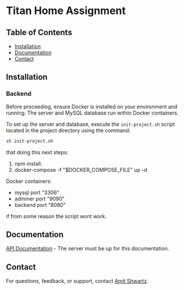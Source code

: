 # Titan Home Assignment

## Table of Contents

- [Installation](#installation)
- [Documentation](#documentation)
- [Contact](#contact)

## Installation

### Backend

Before proceeding, ensure Docker is installed on your environment and running. The server and MySQL database run within Docker containers.

To set up the server and database, execute the `init-project.sh` script located in the project directory using the command:

```sh
sh init-project.sh
```

that doing this next steps:

1. npm install.
2. docker-compose -f "$DOCKER_COMPOSE_FILE" up -d

Docker containers:

- mysql port "3306"
- adminer port "9090"
- backend port "8080"

if from some reason the script wont work.

## Documentation

[API Documentation](http://localhost:8080/api-docs) - The server must be up for this documentation.

## Contact

For questions, feedback, or support, contact [Amit Shwartz](shwartzamit17@email.com).
